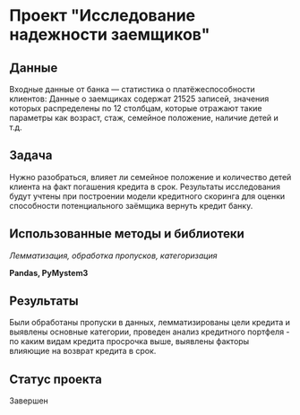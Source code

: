 # Проект "Исследование надежности заемщиков"

## Данные
Входные данные от банка — статистика о платёжеспособности клиентов:
Данные о заемщиках содержат 21525 записей, значения которых распределены по 12 столбцам, которые отражают такие параметры как возраст, стаж, семейное положение, наличие детей и т.д.

## Задача
Нужно разобраться, влияет ли семейное положение и количество детей клиента на факт погашения кредита в срок. Результаты исследования будут учтены при построении модели кредитного скоринга для оценки способности потенциального заёмщика вернуть кредит банку.

## Использованные методы и библиотеки
*Лемматизация, обработка пропусков, категоризация*

**Pandas, PyMystem3**

## Результаты
Были обработаны пропуски в данных, лемматизированы цели кредита и выявлены основные категории, проведен анализ кредитного портфеля - по каким видам кредита просрочка выше, выявлены факторы влияющие на возврат кредита в срок. 

## Статус проекта
Завершен
